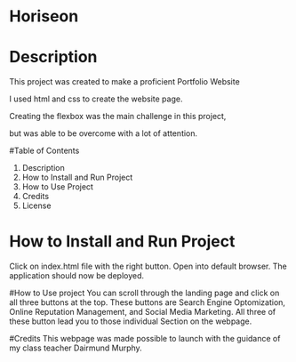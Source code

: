 # Horiseon

# Description

This project was created to make a proficient Portfolio Website

I used html and css to create the website page. 

Creating the flexbox was the main challenge in this project, 

but was able to be overcome with a lot of attention. 

#Table of Contents

1. Description
2. How to Install and Run Project
3. How to Use Project
4. Credits
5. License 

# How to Install and Run Project
Click on index.html file with the right button.
Open into default browser.
The application should now be deployed.

#How to Use project
You can scroll through the landing page 
and click on all three buttons at the top.
These buttons are Search Engine Optomization, 
Online Reputation Management, and Social Media Marketing.
All three of these button lead you to those individual Section on the webpage.

#Credits
This webpage was made possible to launch with the guidance of my class teacher Dairmund Murphy.
